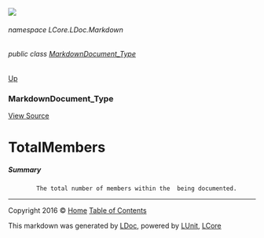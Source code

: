 ![](Content/LDoc-banner-small.png "")

###### namespace LCore.LDoc.Markdown

###### public class [MarkdownDocument_Type](docs/MarkdownDocument_Type.md)
[Up](docs/MarkdownDocument_Type.md)

### MarkdownDocument_Type
[View Source](Markdown/Generators/MarkdownDocument_Type.cs)

# TotalMembers

##### Summary

            The total number of members within the  being documented.
            



---

Copyright 2016 &copy; [Home](../README.md) [Table of Contents](../TableOfContents.md)

This markdown was generated by [LDoc](https://github.com/CodeSingularity/LDoc), powered by [LUnit](https://github.com/CodeSingularity/LUnit), [LCore](https://github.com/CodeSingularity/LCore)
